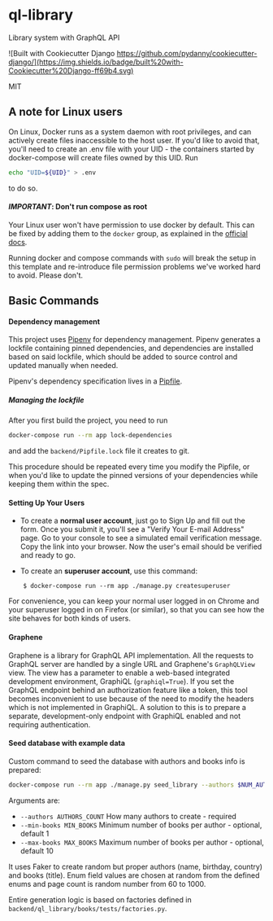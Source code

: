 ql-library
==========

Library system with GraphQL API

![Built with Cookiecutter Django https://github.com/pydanny/cookiecutter-django/](https://img.shields.io/badge/built%20with-Cookiecutter%20Django-ff69b4.svg)


MIT


A note for Linux users
----------------------

On Linux, Docker runs as a system daemon with root privileges, and can actively create
files inaccessible to the host user. If you'd like to avoid that, you'll need to create
an .env file with your UID - the containers started by docker-compose will create files 
owned by this UID. Run 
```bash
echo "UID=${UID}" > .env
```
to do so.
 
#### *IMPORTANT*: Don't run compose as root
Your Linux user won't have permission to use docker by default. This can be fixed by
adding them to the `docker` group, as explained in the [official docs](https://docs.docker.com/install/linux/linux-postinstall/#manage-docker-as-a-non-root-user).

Running docker and compose commands with `sudo` will break the setup in this template
and re-introduce file permission problems we've worked hard to avoid. Please don't.
 
Basic Commands
--------------
#### Dependency management
This project uses [Pipenv](https://pipenv.kennethreitz.org) for dependency management.
Pipenv generates a lockfile containing pinned dependencies, and dependencies are
installed based on said lockfile, which should be added to source control and updated
manually when needed.

Pipenv's dependency specification lives in a [Pipfile](backend/Pipfile).

##### Managing the lockfile
After you first build the project, you need to run
```bash
docker-compose run --rm app lock-dependencies
```
and add the `backend/Pipfile.lock` file it creates to git.

This procedure should be repeated every time you modify the Pipfile, or when you'd like
to update the pinned versions of your dependencies while keeping them within the spec.
#### Setting Up Your Users

* To create a **normal user account**, just go to Sign Up and fill out the form. 
Once you submit it, you'll see a "Verify Your E-mail Address" page. Go to your 
console to see a simulated email verification message. Copy the link into your 
browser. Now the user's email should be verified and ready to go.

* To create an **superuser account**, use this command:

```
    $ docker-compose run --rm app ./manage.py createsuperuser
```

For convenience, you can keep your normal user logged in on Chrome and your 
superuser logged in on Firefox (or similar), so that you can see how the site 
behaves for both kinds of users.

#### Graphene

Graphene is a library for GraphQL API implementation. All the requests to GraphQL 
server are handled by a single URL and Graphene's `GraphQLView` view. The view has
a parameter to enable a web-based integrated development environment, GraphiQL
(`graphiql=True`). If you set the GraphQL endpoint behind an authorization feature
like a token, this tool becomes inconvenient to use because of the need to modify
the headers which is not implemented in GraphiQL. A solution to this is to prepare 
a separate, development-only endpoint with GraphiQL enabled and not requiring 
authentication.

#### Seed database with example data

Custom command to seed the database with authors and books info is prepared:

```bash
docker-compose run --rm app ./manage.py seed_library --authors $NUM_AUTHORS --min-books $MIN_BOOKS --max-books $MAX_BOOKS
```

Arguments are:
- `--authors AUTHORS_COUNT` How many authors to create - required
- `--min-books MIN_BOOKS` Minimum number of books per author - optional, default 1
- `--max-books MAX_BOOKS` Maximum number of books per author - optional, default 10

It uses Faker to create random but proper authors (name, birthday, country) and books (title). 
Enum field values are chosen at random from the defined enums and page count is random number from 60 to 1000.

Entire generation logic is based on factories defined in `backend/ql_library/books/tests/factories.py`.
